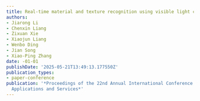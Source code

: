 ```yaml
---
title: Real-time material and texture recognition using visible light communication
authors:
- Jiarong Li
- Chenxin Liang
- Zixuan Xie
- Xiaojun Liang
- Wenbo Ding
- Jian Song
- Xiao-Ping Zhang
date: -01-01
publishDate: '2025-05-21T13:49:13.177550Z'
publication_types:
- paper-conference
publication: '*Proceedings of the 22nd Annual International Conference on Mobile Systems,
  Applications and Services*'
---
```


